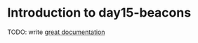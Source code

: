 # Introduction to day15-beacons

TODO: write [great documentation](http://jacobian.org/writing/what-to-write/)
